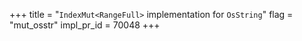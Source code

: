 +++
title = "`IndexMut<RangeFull>` implementation for `OsString`"
flag = "mut_osstr"
impl_pr_id = 70048
+++
